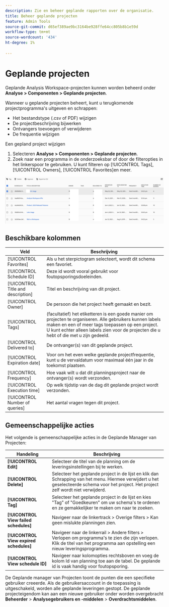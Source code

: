 ```yaml
---
description: Zie en beheer geplande rapporten over de organisatie.
title: Beheer geplande projecten
feature: Admin Tools
source-git-commit: d65ef389ae9bc3164be928ffe64cc805b8b1e59d
workflow-type: tm+mt
source-wordcount: '434'
ht-degree: 1%

---
```


# Geplande projecten

Geplande Analysis Workspace-projecten kunnen worden beheerd onder **Analyse > Componenten > Geplande projecten**.

Wanneer u geplande projecten beheert, kunt u terugkomende projectprogramma&#39;s uitgeven en schrappen:

* Het bestandstype (.csv of PDF) wijzigen
* De projectbeschrijving bijwerken
* Ontvangers toevoegen of verwijderen
* De frequentie wijzigen

Een gepland project wijzigen

1. Selecteren **Analyse > Componenten > Geplande projecten**.
1. Zoek naar een programma in de onderzoeksbar of door de filteropties in het linkerspoor te gebruiken. U kunt filteren op [!UICONTROL Tags], [!UICONTROL Owners], [!UICONTROL Favorites]en meer.

![Screenshot die de lijst met geplande projecten weergeeft met de kolom die de titel, eigenaar, tags, afgeleverd aan en andere kolommen weergeeft die in de sectie Beschikbare kolommen worden beschreven.](assets/scheduled-project-manager2.png)

## Beschikbare kolommen

| Veld | Beschrijving |
| --- | --- |
| [!UICONTROL Favorites] | Als u het sterpictogram selecteert, wordt dit schema een favoriet. |
| [!UICONTROL Schedule ID] | Deze id wordt vooral gebruikt voor foutopsporingsdoeleinden. |
| [!UICONTROL Title and description] | Titel en beschrijving van dit project. |
| [!UICONTROL Owner] | De persoon die het project heeft gemaakt en bezit. |
| [!UICONTROL Tags] | (facultatief) het etiketteren is een goede manier om projecten te organiseren. Alle gebruikers kunnen labels maken en een of meer tags toepassen op een project. U kunt echter alleen labels zien voor de projecten die u hebt of die met u zijn gedeeld. |
| [!UICONTROL Delivered to] | De ontvanger(s) van dit geplande project. |
| [!UICONTROL Expiration date] | Voor om het even welke geplande projectfrequentie, kunt u de vervaldatum voor maximaal één jaar in de toekomst plaatsen. |
| [!UICONTROL Frequency] | Hoe vaak wilt u dat dit planningsproject naar de ontvanger(s) wordt verzonden. |
| [!UICONTROL Execution time] | Op welk tijdstip van de dag dit geplande project wordt verzonden. |
| [!UICONTROL Number of queries] | Het aantal vragen tegen dit project. |

## Gemeenschappelijke acties

Het volgende is gemeenschappelijke acties in de Geplande Manager van Projecten:

| Handeling | Beschrijving |
|---|---|
| **[!UICONTROL Edit]** | Selecteer de titel van de planning om de leveringsinstellingen bij te werken. |
| **[!UICONTROL Delete]** | Selecteer het geplande project in de lijst en klik dan Schrapping van het menu. Hiermee verwijdert u het geselecteerde schema voor het project. Het project zelf wordt niet verwijderd. |
| **[!UICONTROL Tag]** | Selecteer het geplande project in de lijst en kies &quot;Tag&quot; of &quot;Goedkeuren&quot; om uw schema&#39;s te ordenen en ze gemakkelijker te maken om naar te zoeken. |
| **[!UICONTROL View failed schedules]** | Navigeer naar de linkertrack > Overige filters > Kan geen mislukte planningen zien. |
| **[!UICONTROL View expired schedules]** | Navigeer naar de linkerrail > Andere filters > Verlopen om programma&#39;s te zien die zijn verlopen. Klik de titel van het programma aan opstelling een nieuw leveringsprogramma. |
| **[!UICONTROL View schedule ID]** | Navigeer naar kolomopties rechtsboven en voeg de kolom Id van planning toe aan de tabel. De geplande id is vaak handig voor foutopsporing. |

De Geplande manager van Projecten toont de punten die een specifieke gebruiker creeerde. Als de gebruikersaccount in de toepassing is uitgeschakeld, worden alle geplande leveringen gestopt. De geplande projecteigendom kan aan een nieuwe gebruiker onder worden overgebracht **Beheerder** > **Analysegebruikers en -middelen** > **Overdrachtsmiddelen**.
